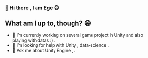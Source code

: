 ### 👋 Hi there , I am Ege 😊

## What am I up to, though? 😄
-  🔭 I’m currently working on several game project in Unity and also playing with datas :) .
-  🤔 I’m looking for help with Unity , data-science .
-  💬 Ask me about Unity Engine , . 


<!--
**EgedotErcan/EgedotErcan** is a ✨ _special_ ✨ repository because its `README.md` (this file) appears on your GitHub profile.

Here are some ideas to get you started:

-  ...
- 🌱 I’m currently learning ...
- 👯 I’m looking to collaborate on ...

- 💬 Ask me about ...
- 📫 How to reach me: ...
- 😄 Pronouns: ...
- ⚡ Fun fact: ...
-->

